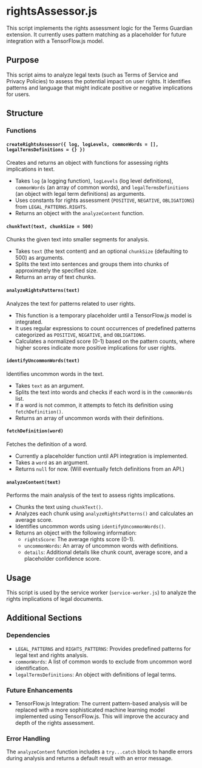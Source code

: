 # rightsAssessor.js

This script implements the rights assessment logic for the Terms Guardian extension. It currently uses pattern matching as a placeholder for future integration with a TensorFlow.js model.

## Purpose

This script aims to analyze legal texts (such as Terms of Service and Privacy Policies) to assess the potential impact on user rights. It identifies patterns and language that might indicate positive or negative implications for users.

## Structure

### Functions

#### `createRightsAssessor({ log, logLevels, commonWords = [], legalTermsDefinitions = {} })`

Creates and returns an object with functions for assessing rights implications in text.

* Takes `log` (a logging function), `logLevels` (log level definitions), `commonWords` (an array of common words), and `legalTermsDefinitions` (an object with legal term definitions) as arguments.
* Uses constants for rights assessment (`POSITIVE`, `NEGATIVE`, `OBLIGATIONS`) from `LEGAL_PATTERNS.RIGHTS`.
* Returns an object with the `analyzeContent` function.

#### `chunkText(text, chunkSize = 500)`

Chunks the given text into smaller segments for analysis.

* Takes `text` (the text content) and an optional `chunkSize` (defaulting to 500) as arguments.
* Splits the text into sentences and groups them into chunks of approximately the specified size.
* Returns an array of text chunks.

#### `analyzeRightsPatterns(text)`

Analyzes the text for patterns related to user rights.

* This function is a temporary placeholder until a TensorFlow.js model is integrated.
* It uses regular expressions to count occurrences of predefined patterns categorized as `POSITIVE`, `NEGATIVE`, and `OBLIGATIONS`.
* Calculates a normalized score (0-1) based on the pattern counts, where higher scores indicate more positive implications for user rights.

#### `identifyUncommonWords(text)`

Identifies uncommon words in the text.

* Takes `text` as an argument.
* Splits the text into words and checks if each word is in the `commonWords` list.
* If a word is not common, it attempts to fetch its definition using `fetchDefinition()`.
* Returns an array of uncommon words with their definitions.

#### `fetchDefinition(word)`

Fetches the definition of a word.

* Currently a placeholder function until API integration is implemented.
* Takes a `word` as an argument.
* Returns `null` for now. (Will eventually fetch definitions from an API.)

#### `analyzeContent(text)`

Performs the main analysis of the text to assess rights implications.

* Chunks the text using `chunkText()`.
* Analyzes each chunk using `analyzeRightsPatterns()` and calculates an average score.
* Identifies uncommon words using `identifyUncommonWords()`.
* Returns an object with the following information:
  * `rightsScore`: The average rights score (0-1).
  * `uncommonWords`: An array of uncommon words with definitions.
  * `details`: Additional details like chunk count, average score, and a placeholder confidence score.

## Usage

This script is used by the service worker (`service-worker.js`) to analyze the rights implications of legal documents.

## Additional Sections

### Dependencies

* `LEGAL_PATTERNS` and `RIGHTS_PATTERNS`:  Provides predefined patterns for legal text and rights analysis.
* `commonWords`:  A list of common words to exclude from uncommon word identification.
* `legalTermsDefinitions`: An object with definitions of legal terms.

### Future Enhancements

* TensorFlow.js Integration: The current pattern-based analysis will be replaced with a more sophisticated machine learning model implemented using TensorFlow.js. This will improve the accuracy and depth of the rights assessment.

### Error Handling

The `analyzeContent` function includes a `try...catch` block to handle errors during analysis and returns a default result with an error message.
